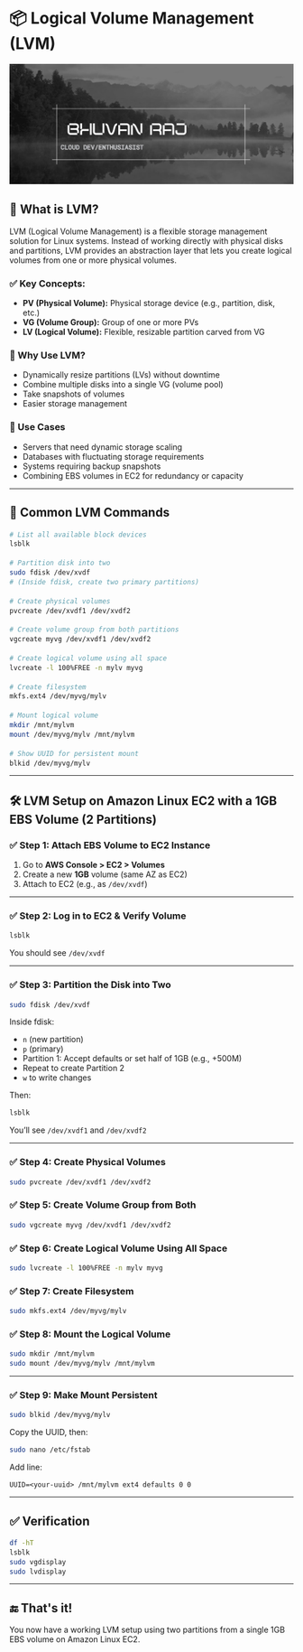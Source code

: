# 📦 Logical Volume Management (LVM) 

<img src="https://github.com/bhuvan-raj/bhuvan-raj/blob/main/banner.png" alt="Banner" />

## 🧠 What is LVM?

LVM (Logical Volume Management) is a flexible storage management solution for Linux systems. Instead of working directly with physical disks and partitions, LVM provides an abstraction layer that lets you create logical volumes from one or more physical volumes.

### ✅ Key Concepts:

* **PV (Physical Volume):** Physical storage device (e.g., partition, disk, etc.)
* **VG (Volume Group):** Group of one or more PVs
* **LV (Logical Volume):** Flexible, resizable partition carved from VG

### 🧾 Why Use LVM?

* Dynamically resize partitions (LVs) without downtime
* Combine multiple disks into a single VG (volume pool)
* Take snapshots of volumes
* Easier storage management

### 🚀 Use Cases

* Servers that need dynamic storage scaling
* Databases with fluctuating storage requirements
* Systems requiring backup snapshots
* Combining EBS volumes in EC2 for redundancy or capacity

---

## 🧰 Common LVM Commands

```bash
# List all available block devices
lsblk

# Partition disk into two
sudo fdisk /dev/xvdf
# (Inside fdisk, create two primary partitions)

# Create physical volumes
pvcreate /dev/xvdf1 /dev/xvdf2

# Create volume group from both partitions
vgcreate myvg /dev/xvdf1 /dev/xvdf2

# Create logical volume using all space
lvcreate -l 100%FREE -n mylv myvg

# Create filesystem
mkfs.ext4 /dev/myvg/mylv

# Mount logical volume
mkdir /mnt/mylvm
mount /dev/myvg/mylv /mnt/mylvm

# Show UUID for persistent mount
blkid /dev/myvg/mylv
```

---

## 🛠️ LVM Setup on Amazon Linux EC2 with a 1GB EBS Volume (2 Partitions)

### ✅ Step 1: Attach EBS Volume to EC2 Instance

1. Go to **AWS Console > EC2 > Volumes**
2. Create a new **1GB** volume (same AZ as EC2)
3. Attach to EC2 (e.g., as `/dev/xvdf`)

---

### ✅ Step 2: Log in to EC2 & Verify Volume

```bash
lsblk
```

You should see `/dev/xvdf`

---

### ✅ Step 3: Partition the Disk into Two

```bash
sudo fdisk /dev/xvdf
```

Inside fdisk:

* `n` (new partition)
* `p` (primary)
* Partition 1: Accept defaults or set half of 1GB (e.g., +500M)
* Repeat to create Partition 2
* `w` to write changes

Then:

```bash
lsblk
```

You’ll see `/dev/xvdf1` and `/dev/xvdf2`

---

### ✅ Step 4: Create Physical Volumes

```bash
sudo pvcreate /dev/xvdf1 /dev/xvdf2
```

### ✅ Step 5: Create Volume Group from Both

```bash
sudo vgcreate myvg /dev/xvdf1 /dev/xvdf2
```

### ✅ Step 6: Create Logical Volume Using All Space

```bash
sudo lvcreate -l 100%FREE -n mylv myvg
```

### ✅ Step 7: Create Filesystem

```bash
sudo mkfs.ext4 /dev/myvg/mylv
```

### ✅ Step 8: Mount the Logical Volume

```bash
sudo mkdir /mnt/mylvm
sudo mount /dev/myvg/mylv /mnt/mylvm
```

---

### ✅ Step 9: Make Mount Persistent

```bash
sudo blkid /dev/myvg/mylv
```

Copy the UUID, then:

```bash
sudo nano /etc/fstab
```

Add line:

```
UUID=<your-uuid> /mnt/mylvm ext4 defaults 0 0
```

---

## ✅ Verification

```bash
df -hT
lsblk
sudo vgdisplay
sudo lvdisplay
```

---

## 🔚 That's it!

You now have a working LVM setup using two partitions from a single 1GB EBS volume on Amazon Linux EC2.
